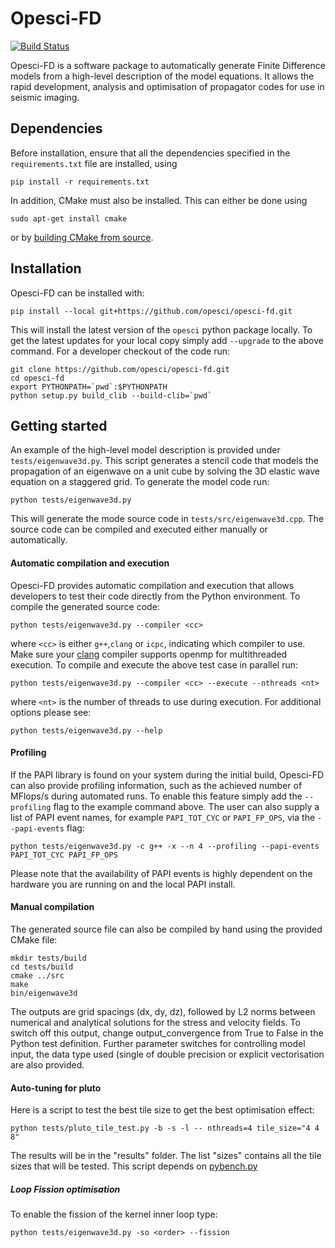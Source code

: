 # Opesci-FD

[![Build Status](https://travis-ci.org/opesci/opesci-fd.svg?branch=master)](https://travis-ci.org/opesci/opesci-fd)

Opesci-FD is a software package to automatically generate Finite
Difference models from a high-level description of the model
equations. It allows the rapid development, analysis and optimisation
of propagator codes for use in seismic imaging.

## Dependencies

Before installation, ensure that all the dependencies specified in the `requirements.txt` file are installed, using

```
pip install -r requirements.txt
```

In addition, CMake must also be installed. This can either be done using

```sudo apt-get install cmake```

or by [building CMake from source](https://cmake.org/install/).

## Installation

Opesci-FD can be installed with:
```
pip install --local git+https://github.com/opesci/opesci-fd.git
```
This will install the latest version of the `opesci` python package
locally. To get the latest updates for your local copy simply add
`--upgrade` to the above command. For a developer checkout of the code
run:
```
git clone https://github.com/opesci/opesci-fd.git
cd opesci-fd
export PYTHONPATH=`pwd`:$PYTHONPATH
python setup.py build_clib --build-clib=`pwd`
```

## Getting started

An example of the high-level model description is provided under
`tests/eigenwave3d.py`. This script generates a stencil code that
models the propagation of an eigenwave on a unit cube by solving the
3D elastic wave equation on a staggered grid. To generate the model
code run:
```
python tests/eigenwave3d.py
```

This will generate the mode source code in `tests/src/eigenwave3d.cpp`.
The source code can be compiled and executed either manually or 
automatically.

#### Automatic compilation and execution

Opesci-FD provides automatic compilation and execution that allows 
developers to test their code directly from the Python environment. 
To compile the generated source code:
```
python tests/eigenwave3d.py --compiler <cc>
```
where `<cc>` is either `g++`,`clang` or `icpc`, indicating which compiler to
use. Make sure your [clang](http://clang-omp.github.io/) compiler supports openmp 
for multithreaded execution.
To compile and execute the above test case in parallel run:
```
python tests/eigenwave3d.py --compiler <cc> --execute --nthreads <nt>
```
where `<nt>` is the number of threads to use during execution. 
For additional options please see:
```
python tests/eigenwave3d.py --help
```

#### Profiling

If the PAPI library is found on your system during the initial build,
Opesci-FD can also provide profiling information, such as the achieved
number of MFlops/s during automated runs. To enable this feature
simply add the `--profiling` flag to the example command above. The
user can also supply a list of PAPI event names, for example
`PAPI_TOT_CYC` or `PAPI_FP_OPS`, via the `--papi-events` flag:
```
python tests/eigenwave3d.py -c g++ -x --n 4 --profiling --papi-events PAPI_TOT_CYC PAPI_FP_OPS
```

Please note that the availability of PAPI events is highly dependent
on the hardware you are running on and the local PAPI install.

#### Manual compilation

The generated source file can also be compiled by hand using the
provided CMake file:
```
mkdir tests/build
cd tests/build
cmake ../src
make
bin/eigenwave3d
```

The outputs are grid spacings (dx, dy, dz), followed by L2 norms
between numerical and analytical solutions for the stress and velocity
fields. To switch off this output, change output_convergence from True
to False in the Python test definition. Further parameter switches for
controlling model input, the data type used (single of double
precision or explicit vectorisation are also provided.


#### Auto-tuning for pluto

Here is a script to test the best tile size to get the best optimisation effect:
```
python tests/pluto_tile_test.py -b -s -l -- nthreads=4 tile_size="4 4 8"
```
The results will be in the "results" folder.
The list "sizes" contains all the tile sizes that will be tested. 
This script depends on [pybench.py](https://github.com/firedrakeproject/pybench)


##### Loop Fission optimisation

To enable the fission of the kernel inner loop type:
```
python tests/eigenwave3d.py -so <order> --fission
```


